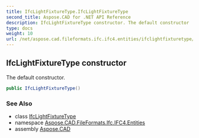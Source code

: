 ```yaml
---
title: IfcLightFixtureType.IfcLightFixtureType
second_title: Aspose.CAD for .NET API Reference
description: IfcLightFixtureType constructor. The default constructor
type: docs
weight: 10
url: /net/aspose.cad.fileformats.ifc.ifc4.entities/ifclightfixturetype/ifclightfixturetype/
---
```

## IfcLightFixtureType constructor

The default constructor.

```csharp
public IfcLightFixtureType()
```

### See Also

* class [IfcLightFixtureType](../)
* namespace [Aspose.CAD.FileFormats.Ifc.IFC4.Entities](../../ifclightfixturetype/)
* assembly [Aspose.CAD](../../../)


